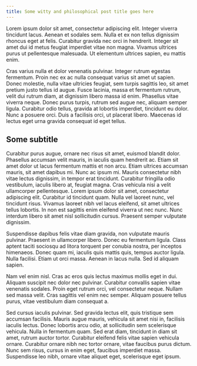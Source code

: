 ```yaml
---
title: Some witty and philosophical post title goes here
---
```


Lorem ipsum dolor sit amet, consectetur adipiscing elit. Integer viverra tincidunt lacus. Aenean et sodales sem. Nulla et ex non tellus dignissim rhoncus eget at felis. Curabitur gravida nec orci in hendrerit. Integer sit amet dui id
metus feugiat imperdiet
vitae non magna. Vivamus ultrices purus ut pellentesque malesuada. Ut elementum ultrices sapien, eu mattis enim.

Cras varius nulla et dolor venenatis pulvinar. Integer rutrum egestas fermentum. Proin nec ex ac nulla consequat varius sit amet ut sapien. Donec molestie, nulla vitae ultricies feugiat, sem turpis sagittis leo, sit amet pretium justo
tellus id augue.
Fusce lacinia, massa et fermentum rutrum, velit dui rutrum diam, at dignissim libero massa id enim. Phasellus vitae viverra neque. Donec purus turpis, rutrum sed augue nec, aliquam semper ligula. Curabitur odio tellus, gravida at
lobortis imperdiet,
tincidunt eu dolor. Nunc a posuere orci. Duis a facilisis orci, ut placerat libero. Maecenas id lectus eget urna gravida consequat id eget tellus.

## Some subtitle

Curabitur purus augue, ornare nec risus sit amet, euismod blandit dolor. Phasellus accumsan velit mauris, in iaculis quam hendrerit ac. Etiam sit amet dolor ut lacus fermentum mattis et non arcu. Etiam ultrices accumsan mauris, sit
amet dapibus mi. Nunc
ac ipsum mi. Mauris consectetur nibh vitae lectus dignissim, in tempor erat tincidunt. Curabitur fringilla odio vestibulum, iaculis libero at, feugiat magna. Cras vehicula nisi a velit ullamcorper pellentesque. Lorem ipsum dolor sit
amet, consectetur
adipiscing elit. Curabitur id tincidunt quam. Nulla vel laoreet nunc, vel tincidunt risus. Vivamus laoreet nibh vel lacus eleifend, sit amet ultrices tellus lobortis. In non est sagittis enim eleifend viverra ut nec nunc. Nunc
interdum libero sit
amet nisl sollicitudin cursus. Praesent semper vulputate dignissim.

Suspendisse dapibus felis vitae diam gravida, non vulputate mauris pulvinar. Praesent in ullamcorper libero. Donec eu fermentum ligula. Class aptent taciti sociosqu ad litora torquent per conubia nostra, per inceptos himenaeos. Donec
quam mi, iaculis
quis mattis quis, tempus auctor ligula. Nulla facilisi. Etiam ut orci massa. Aenean in lacus nulla. Sed id aliquam sapien.

Nam vel enim nisl. Cras ac eros quis lectus maximus mollis eget in dui. Aliquam suscipit nec dolor nec pulvinar. Curabitur convallis sapien vitae venenatis sodales. Proin eget rutrum orci, vel consectetur neque. Nullam sed massa
velit. Cras sagittis vel
enim nec semper. Aliquam posuere tellus purus, vitae vestibulum diam consequat a.

Sed cursus iaculis pulvinar. Sed gravida lectus elit, quis tristique sem accumsan facilisis. Mauris augue mauris, vehicula sit amet nisi in, facilisis iaculis lectus. Donec lobortis arcu odio, at sollicitudin sem scelerisque vehicula.
Nulla in fermentum
quam. Sed erat diam, tincidunt in diam sit amet, rutrum auctor tortor. Curabitur eleifend felis vitae sapien vehicula ornare. Curabitur ornare nibh nec tortor ornare, vitae faucibus purus dictum. Nunc sem risus, cursus in enim eget,
faucibus imperdiet
massa. Suspendisse leo nibh, ornare vitae aliquet eget, scelerisque eget ipsum.
